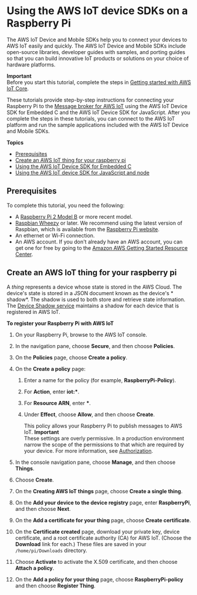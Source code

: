 # Using the AWS IoT device SDKs on a Raspberry Pi<a name="sdk-tutorials"></a>

The AWS IoT Device and Mobile SDKs help you to connect your devices to AWS IoT easily and quickly\. The AWS IoT Device and Mobile SDKs include open\-source libraries, developer guides with samples, and porting guides so that you can build innovative IoT products or solutions on your choice of hardware platforms\.

**Important**  
Before you start this tutorial, complete the steps in [Getting started with AWS IoT Core](iot-gs.md)\. 

These tutorials provide step\-by\-step instructions for connecting your Raspberry Pi to the [Message broker for AWS IoT](iot-message-broker.md) using the AWS IoT Device SDK for Embedded C and the AWS IoT Device SDK for JavaScript\. After you complete the steps in these tutorials, you can connect to the AWS IoT platform and run the sample applications included with the AWS IoT Device and Mobile SDKs\.

**Topics**
+ [Prerequisites](#iot-sdk-prereqs)
+ [Create an AWS IoT thing for your raspberry pi](#iot-sdk-create-thing)
+ [Using the AWS IoT Device SDK for Embedded C](iot-embedded-c-sdk.md)
+ [Using the AWS IoT device SDK for JavaScript and node](iot-device-sdk-node.md)

## Prerequisites<a name="iot-sdk-prereqs"></a>

To complete this tutorial, you need the following:
+ A [Raspberry Pi 2 Model B](https://www.raspberrypi.org/help/quick-start-guide/) or more recent model\.
+ [Raspbian Wheezy](http://archive.raspbian.org/raspbian/dists/) or later\. We recommend using the latest version of Raspbian, which is available from the [Raspberry Pi website](https://www.raspberrypi.org/downloads/raspbian/)\.
+ An ethernet or Wi\-Fi connection\.
+ An AWS account\. If you don't already have an AWS account, you can get one for free by going to the [Amazon AWS Getting Started Resource Center](https://aws.amazon.com)\.

## Create an AWS IoT thing for your raspberry pi<a name="iot-sdk-create-thing"></a>

A *thing* represents a device whose state is stored in the AWS Cloud\. The device's state is stored in a JSON document known as the device's * shadow*\. The shadow is used to both store and retrieve state information\. The [Device Shadow service](iot-device-shadows.html) maintains a shadow for each device that is registered in AWS IoT\.

**To register your Raspberry Pi with AWS IoT**

1. On your Raspberry Pi, browse to the AWS IoT console\. 

1. In the navigation pane, choose **Secure**, and then choose **Policies**\. 

1. On the **Policies** page, choose **Create a policy**\.

1. On the **Create a policy** page:

   1. Enter a name for the policy \(for example, **RaspberryPi\-Policy**\)\.

   1. For **Action**, enter **iot:\***\.

   1. For **Resource ARN**, enter **\***\.

   1. Under **Effect**, choose **Allow**, and then choose **Create**\.

      This policy allows your Raspberry Pi to publish messages to AWS IoT\.
**Important**  
These settings are overly permissive\. In a production environment narrow the scope of the permissions to that which are required by your device\. For more information, see [Authorization](iot-authorization.md)\.

1. In the console navigation pane, choose **Manage**, and then choose **Things**\.

1. Choose **Create**\.

1. On the **Creating AWS IoT things** page, choose **Create a single thing**\.

1. On the **Add your device to the device registry** page, enter **RaspberryPi**, and then choose **Next**\.

1. On the **Add a certificate for your thing** page, choose **Create certificate**\.

1. On the **Certificate created** page, download your private key, device certificate, and a root certificate authority \(CA\) for AWS IoT\. \(Choose the **Download** link for each\.\) These files are saved in your `/home/pi/Downloads` directory\. 

1. Choose **Activate** to activate the X\.509 certificate, and then choose **Attach a policy**\.

1. On the **Add a policy for your thing** page, choose **RaspberryPi\-policy** and then choose **Register Thing**\.